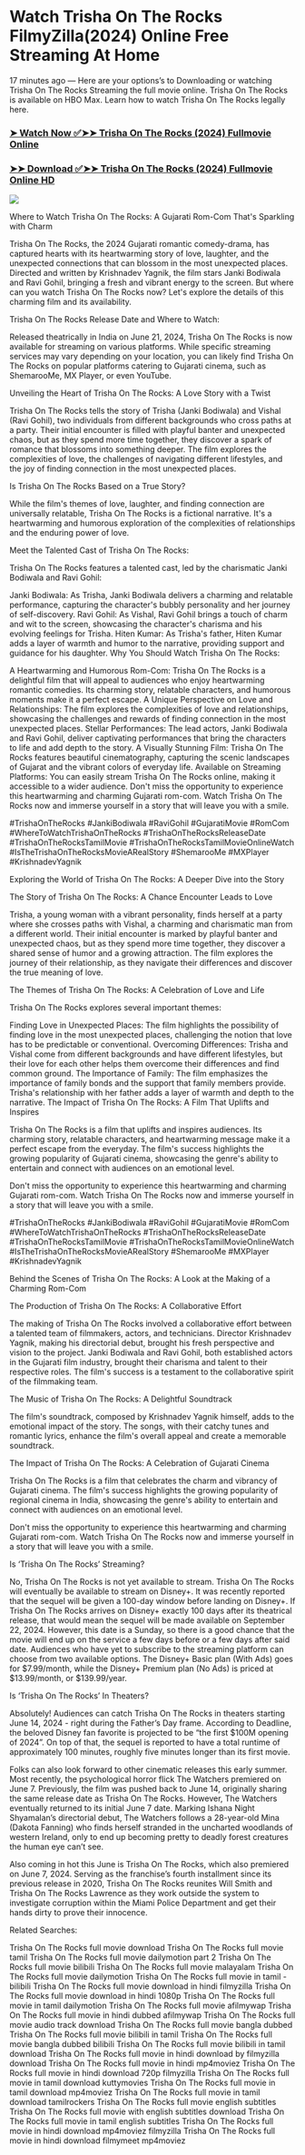 # Watch Trisha On The Rocks FilmyZilla(2024) Online Free Streaming At Home

17 minutes ago — Here are your options’s to Downloading or watching Trisha On The Rocks Streaming the full movie online. Trisha On The Rocks is available on HBO Max. Learn how to watch Trisha On The Rocks legally here.


### [➤ Watch Now ✅➤➤ Trisha On The Rocks (2024) Fullmovie Online](https://tamilmoviesdubbedsites.blogspot.com/2024/10/trisha-on-rocks-showtime-date-near-me.html)

### [➤➤ Download ✅➤➤ Trisha On The Rocks (2024) Fullmovie Online HD](https://tamilmoviesdubbedsites.blogspot.com/2024/10/trisha-on-rocks-showtime-date-near-me.html)

<p dir="auto"><a href="https://tamilmoviesdubbedsites.blogspot.com/2024/10/trisha-on-rocks-showtime-date-near-me.html" title="PLAY NOW" rel="nofollow"><img src="https://i.imgur.com/jhNGoEt.gif" style="max-width: 100%;"></a></p>

Where to Watch Trisha On The Rocks: A Gujarati Rom-Com That's Sparkling with Charm

Trisha On The Rocks, the 2024 Gujarati romantic comedy-drama, has captured hearts with its heartwarming story of love, laughter, and the unexpected connections that can blossom in the most unexpected places. Directed and written by Krishnadev Yagnik, the film stars Janki Bodiwala and Ravi Gohil, bringing a fresh and vibrant energy to the screen. But where can you watch Trisha On The Rocks now? Let's explore the details of this charming film and its availability.

Trisha On The Rocks Release Date and Where to Watch:

Released theatrically in India on June 21, 2024, Trisha On The Rocks is now available for streaming on various platforms. While specific streaming services may vary depending on your location, you can likely find Trisha On The Rocks on popular platforms catering to Gujarati cinema, such as ShemarooMe, MX Player, or even YouTube.

Unveiling the Heart of Trisha On The Rocks: A Love Story with a Twist

Trisha On The Rocks tells the story of Trisha (Janki Bodiwala) and Vishal (Ravi Gohil), two individuals from different backgrounds who cross paths at a party. Their initial encounter is filled with playful banter and unexpected chaos, but as they spend more time together, they discover a spark of romance that blossoms into something deeper. The film explores the complexities of love, the challenges of navigating different lifestyles, and the joy of finding connection in the most unexpected places.

Is Trisha On The Rocks Based on a True Story?

While the film's themes of love, laughter, and finding connection are universally relatable, Trisha On The Rocks is a fictional narrative. It's a heartwarming and humorous exploration of the complexities of relationships and the enduring power of love.

Meet the Talented Cast of Trisha On The Rocks:

Trisha On The Rocks features a talented cast, led by the charismatic Janki Bodiwala and Ravi Gohil:

Janki Bodiwala: As Trisha, Janki Bodiwala delivers a charming and relatable performance, capturing the character's bubbly personality and her journey of self-discovery.
Ravi Gohil: As Vishal, Ravi Gohil brings a touch of charm and wit to the screen, showcasing the character's charisma and his evolving feelings for Trisha.
Hiten Kumar: As Trisha's father, Hiten Kumar adds a layer of warmth and humor to the narrative, providing support and guidance for his daughter.
Why You Should Watch Trisha On The Rocks:

A Heartwarming and Humorous Rom-Com: Trisha On The Rocks is a delightful film that will appeal to audiences who enjoy heartwarming romantic comedies. Its charming story, relatable characters, and humorous moments make it a perfect escape.
A Unique Perspective on Love and Relationships: The film explores the complexities of love and relationships, showcasing the challenges and rewards of finding connection in the most unexpected places.
Stellar Performances: The lead actors, Janki Bodiwala and Ravi Gohil, deliver captivating performances that bring the characters to life and add depth to the story.
A Visually Stunning Film: Trisha On The Rocks features beautiful cinematography, capturing the scenic landscapes of Gujarat and the vibrant colors of everyday life.
Available on Streaming Platforms: You can easily stream Trisha On The Rocks online, making it accessible to a wider audience.
Don't miss the opportunity to experience this heartwarming and charming Gujarati rom-com. Watch Trisha On The Rocks now and immerse yourself in a story that will leave you with a smile.

#TrishaOnTheRocks #JankiBodiwala #RaviGohil #GujaratiMovie #RomCom #WhereToWatchTrishaOnTheRocks #TrishaOnTheRocksReleaseDate #TrishaOnTheRocksTamilMovie #TrishaOnTheRocksTamilMovieOnlineWatch #IsTheTrishaOnTheRocksMovieARealStory #ShemarooMe #MXPlayer #KrishnadevYagnik

Exploring the World of Trisha On The Rocks: A Deeper Dive into the Story

The Story of Trisha On The Rocks: A Chance Encounter Leads to Love

Trisha, a young woman with a vibrant personality, finds herself at a party where she crosses paths with Vishal, a charming and charismatic man from a different world. Their initial encounter is marked by playful banter and unexpected chaos, but as they spend more time together, they discover a shared sense of humor and a growing attraction. The film explores the journey of their relationship, as they navigate their differences and discover the true meaning of love.

The Themes of Trisha On The Rocks: A Celebration of Love and Life

Trisha On The Rocks explores several important themes:

Finding Love in Unexpected Places: The film highlights the possibility of finding love in the most unexpected places, challenging the notion that love has to be predictable or conventional.
Overcoming Differences: Trisha and Vishal come from different backgrounds and have different lifestyles, but their love for each other helps them overcome their differences and find common ground.
The Importance of Family: The film emphasizes the importance of family bonds and the support that family members provide. Trisha's relationship with her father adds a layer of warmth and depth to the narrative.
The Impact of Trisha On The Rocks: A Film That Uplifts and Inspires

Trisha On The Rocks is a film that uplifts and inspires audiences. Its charming story, relatable characters, and heartwarming message make it a perfect escape from the everyday. The film's success highlights the growing popularity of Gujarati cinema, showcasing the genre's ability to entertain and connect with audiences on an emotional level.

Don't miss the opportunity to experience this heartwarming and charming Gujarati rom-com. Watch Trisha On The Rocks now and immerse yourself in a story that will leave you with a smile.

#TrishaOnTheRocks #JankiBodiwala #RaviGohil #GujaratiMovie #RomCom #WhereToWatchTrishaOnTheRocks #TrishaOnTheRocksReleaseDate #TrishaOnTheRocksTamilMovie #TrishaOnTheRocksTamilMovieOnlineWatch #IsTheTrishaOnTheRocksMovieARealStory #ShemarooMe #MXPlayer #KrishnadevYagnik

Behind the Scenes of Trisha On The Rocks: A Look at the Making of a Charming Rom-Com

The Production of Trisha On The Rocks: A Collaborative Effort

The making of Trisha On The Rocks involved a collaborative effort between a talented team of filmmakers, actors, and technicians. Director Krishnadev Yagnik, making his directorial debut, brought his fresh perspective and vision to the project. Janki Bodiwala and Ravi Gohil, both established actors in the Gujarati film industry, brought their charisma and talent to their respective roles. The film's success is a testament to the collaborative spirit of the filmmaking team.

The Music of Trisha On The Rocks: A Delightful Soundtrack

The film's soundtrack, composed by Krishnadev Yagnik himself, adds to the emotional impact of the story. The songs, with their catchy tunes and romantic lyrics, enhance the film's overall appeal and create a memorable soundtrack.

The Impact of Trisha On The Rocks: A Celebration of Gujarati Cinema

Trisha On The Rocks is a film that celebrates the charm and vibrancy of Gujarati cinema. The film's success highlights the growing popularity of regional cinema in India, showcasing the genre's ability to entertain and connect with audiences on an emotional level.

Don't miss the opportunity to experience this heartwarming and charming Gujarati rom-com. Watch Trisha On The Rocks now and immerse yourself in a story that will leave you with a smile.



Is ‘Trisha On The Rocks’ Streaming?

No, Trisha On The Rocks is not yet available to stream. Trisha On The Rocks will eventually be available to stream on Disney+. It was recently reported that the sequel will be given a 100-day window before landing on Disney+. If Trisha On The Rocks arrives on Disney+ exactly 100 days after its theatrical release, that would mean the sequel will be made available on September 22, 2024. However, this date is a Sunday, so there is a good chance that the movie will end up on the service a few days before or a few days after said date. Audiences who have yet to subscribe to the streaming platform can choose from two available options. The Disney+ Basic plan (With Ads) goes for $7.99/month, while the Disney+ Premium plan (No Ads) is priced at $13.99/month, or $139.99/year.

Is ‘Trisha On The Rocks’ In Theaters?

Absolutely! Audiences can catch Trisha On The Rocks in theaters starting June 14, 2024 - right during the Father’s Day frame. According to Deadline, the beloved Disney fan favorite is projected to be “the first $100M opening of 2024”. On top of that, the sequel is reported to have a total runtime of approximately 100 minutes, roughly five minutes longer than its first movie.

Folks can also look forward to other cinematic releases this early summer. Most recently, the psychological horror flick The Watchers premiered on June 7. Previously, the film was pushed back to June 14, originally sharing the same release date as Trisha On The Rocks. However, The Watchers eventually returned to its initial June 7 date. Marking Ishana Night Shyamalan’s directorial debut, The Watchers follows a 28-year-old Mina (Dakota Fanning) who finds herself stranded in the uncharted woodlands of western Ireland, only to end up becoming pretty to deadly forest creatures the human eye can’t see.

Also coming in hot this June is Trisha On The Rocks, which also premiered on June 7, 2024. Serving as the franchise’s fourth installment since its previous release in 2020, Trisha On The Rocks reunites Will Smith and Trisha On The Rocks Lawrence as they work outside the system to investigate corruption within the Miami Police Department and get their hands dirty to prove their innocence.


Related Searches:

Trisha On The Rocks full movie download
Trisha On The Rocks full movie tamil
Trisha On The Rocks full movie dailymotion part 2
Trisha On The Rocks full movie bilibili
Trisha On The Rocks full movie malayalam
Trisha On The Rocks full movie dailymotion
Trisha On The Rocks full movie in tamil - bilibili
Trisha On The Rocks full movie download in hindi filmyzilla
Trisha On The Rocks full movie download in hindi 1080p
Trisha On The Rocks full movie in tamil dailymotion
Trisha On The Rocks full movie afilmywap
Trisha On The Rocks full movie in hindi dubbed afilmywap
Trisha On The Rocks full movie audio track download
Trisha On The Rocks full movie bangla dubbed
Trisha On The Rocks full movie bilibili in tamil
Trisha On The Rocks full movie bangla dubbed bilibili
Trisha On The Rocks full movie bilibili in tamil download
Trisha On The Rocks full movie in hindi download by filmyzilla
download Trisha On The Rocks full movie in hindi mp4moviez
Trisha On The Rocks full movie in hindi download 720p filmyzilla
Trisha On The Rocks full movie in tamil download kuttymovies
Trisha On The Rocks full movie in tamil download mp4moviez
Trisha On The Rocks full movie in tamil download tamilrockers
Trisha On The Rocks full movie english subtitles
Trisha On The Rocks full movie with english subtitles download
Trisha On The Rocks full movie in tamil english subtitles
Trisha On The Rocks full movie in hindi download mp4moviez filmyzilla
Trisha On The Rocks full movie in hindi download filmymeet mp4moviez
